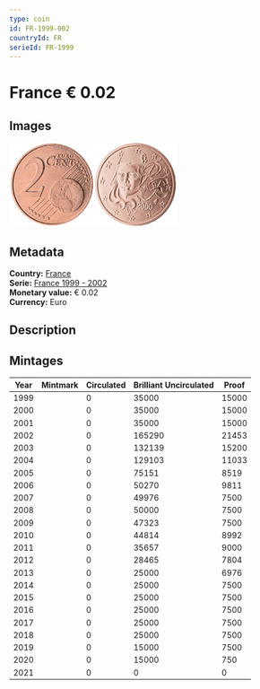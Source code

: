 ```yaml
---
type: coin
id: FR-1999-002
countryId: FR
serieId: FR-1999
---
```


# France € 0.02

## Images

<img src="../../../Images/common-2002-002.png" height="150" alt="Front image"><img src="Images/france-1999-002.png" height="150" alt="Back image">

## Metadata

**Country:** [France](../index.md)\
**Serie:** [France 1999 - 2002](index.md)\
**Monetary value:** € 0.02\
**Currency:** Euro

## Description


## Mintages

| Year | Mintmark | Circulated | Brilliant Uncirculated | Proof |
| ---- | -------- | ---------- | ---------------------- | ----- |
| 1999 |  | 0| 35000 | 15000 |
| 2000 |  | 0| 35000 | 15000 |
| 2001 |  | 0| 35000 | 15000 |
| 2002 |  | 0| 165290 | 21453 |
| 2003 |  | 0| 132139 | 15200 |
| 2004 |  | 0| 129103 | 11033 |
| 2005 |  | 0| 75151 | 8519 |
| 2006 |  | 0| 50270 | 9811 |
| 2007 |  | 0| 49976 | 7500 |
| 2008 |  | 0| 50000 | 7500 |
| 2009 |  | 0| 47323 | 7500 |
| 2010 |  | 0| 44814 | 8992 |
| 2011 |  | 0| 35657 | 9000 |
| 2012 |  | 0| 28465 | 7804 |
| 2013 |  | 0| 25000 | 6976 |
| 2014 |  | 0| 25000 | 7500 |
| 2015 |  | 0| 25000 | 7500 |
| 2016 |  | 0| 25000 | 7500 |
| 2017 |  | 0| 25000 | 7500 |
| 2018 |  | 0| 25000 | 7500 |
| 2019 |  | 0| 15000 | 7500 |
| 2020 |  | 0| 15000 | 750 |
| 2021 |  | 0 | 0 | 0 |
